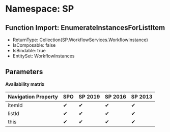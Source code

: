 # Namespace: SP

## Function Import: EnumerateInstancesForListItem

- ReturnType: Collection(SP.WorkflowServices.WorkflowInstance)
- IsComposable: false
- IsBindable: true
- EntitySet: WorkflowInstances

## Parameters

**Availability matrix**

Navigation Property | SPO | SP 2019 | SP 2016 | SP 2013
----------|-----|---------|---------|--------
itemId | ✔ | ✔ | ✔ | ✔
listId | ✔ | ✔ | ✔ | ✔
this | ✔ | ✔ | ✔ | ✔
